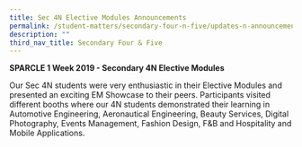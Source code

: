 ```yaml
---
title: Sec 4N Elective Modules Announcements
permalink: /student-matters/secondary-four-n-five/updates-n-announcements/sec-4n-elective-modules/
description: ""
third_nav_title: Secondary Four & Five
---
```

<p><strong>SPARCLE 1 Week 2019 - Secondary 4N Elective Modules</strong></p>
<p>Our Sec 4N students were very enthusiastic in their Elective Modules and presented an exciting EM Showcase to their peers. Participants visited different booths where our 4N students demonstrated their learning in Automotive Engineering, Aeronautical Engineering, Beauty Services, Digital Photography, Events Management, Fashion Design, F&amp;B and Hospitality and Mobile Applications.&nbsp;</p>